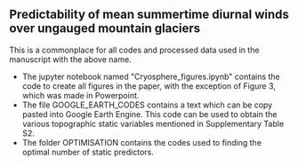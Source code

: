 ## Predictability of mean summertime diurnal winds over ungauged mountain glaciers

This is a commonplace for all codes and processed data used in the manuscript with the above name. 


- The jupyter notebook named "Cryosphere_figures.ipynb" contains the code to create all figures in the paper, with the exception of Figure 3, which was made in Powerpoint.
- The file GOOGLE_EARTH_CODES contains a text which can be copy pasted into Google Earth Engine. This code can be used to obtain the various topographic static variables mentioned in Supplementary Table S2.
- The folder OPTIMISATION contains the codes used to finding the optimal number of static predictors.


